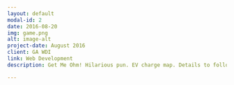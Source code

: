 ```yaml
---
layout: default
modal-id: 2
date: 2016-08-20
img: game.png
alt: image-alt
project-date: August 2016
client: GA WDI
link: Web Development
description: Get Me Ohm! Hilarious pun. EV charge map. Details to follow.

---
```

